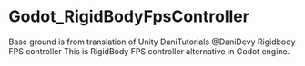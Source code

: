 # Godot_RigidBodyFpsController
Base ground is from translation of Unity DaniTutorials @DaniDevy Rigidbody FPS controller
This is RigidBody FPS controller alternative in Godot engine.
